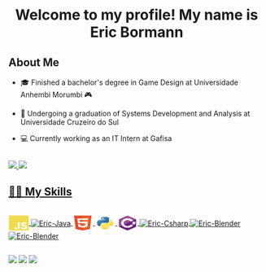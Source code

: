 <h1 align="center">Welcome to my profile! My name is Eric Bormann</h1>

## About Me
-  🎓 Finished a bachelor's degree in Game Design at Universidade Anhembi Morumbi 🎮
   
-  🚀 Undergoing a graduation of Systems Development and Analysis at Universidade Cruzeiro do Sul
  
-  💻 Currently working as an IT Intern at Gafisa

##
  
<div>
  <a href="https://github.vom/nephilimtelos">
    <img height="170cm" src="https://github-readme-stats.vercel.app/api?username=nephilimtelos&show_icons=true&theme=tokyonight&include_all_commits=true&count_private=true"/>
      <img height="170cm" src="https://github-readme-stats.vercel.app/api/top-langs/?username=nephilimtelos&layout=compact&langs_count=7&theme=tokyonight"/>
</div>

## 👨‍💻 My Skills    
<div style="display: inline_block"><br>
  <img align="center" alt="Eric-Js" height="30" width="40" src="https://raw.githubusercontent.com/devicons/devicon/master/icons/javascript/javascript-plain.svg"/>
  <img align="center" alt="Eric-Java" height="30" width="40" src="https://cdn.jsdelivr.net/gh/devicons/devicon/icons/java/java-original.svg"/>
  <img align="center" alt="Eric-HTML" height="30" width="40" src="https://raw.githubusercontent.com/devicons/devicon/master/icons/html5/html5-original.svg"/>
  <img align="center" alt="Eric-Python" height="30" width="40" src="https://raw.githubusercontent.com/devicons/devicon/master/icons/python/python-original.svg"/>
  <img align="center" alt="Eric-Csharp" height="30" width="40" src="https://raw.githubusercontent.com/devicons/devicon/master/icons/csharp/csharp-original.svg"/>
  <img align="center" alt="Eric-Csharp" height="30" width="40" src="https://cdn.jsdelivr.net/gh/devicons/devicon/icons/unity/unity-original.svg"/>
  <img align="center" alt="Eric-Blender" height="30" width="40" src="https://cdn.jsdelivr.net/gh/devicons/devicon/icons/blender/blender-original.svg"/>
  <img align="center" alt="Eric-Blender" height="30" width="40" src="https://cdn.jsdelivr.net/gh/devicons/devicon/icons/canva/canva-original.svg"/>
</div>

##

<div> 
  <a href="https://www.instagram.com/e_bmann/" target="_blank"><img src="https://img.shields.io/badge/-Instagram-%23E4405F?style=for-the-badge&logo=instagram&logoColor=white" target="_blank"></a>
  <a href = "mailto:eric.bormann2@hotmail.com"><img src="https://img.shields.io/badge/Microsoft_Outlook-0078D4?style=for-the-badge&logo=microsoft-outlook&logoColor=white" target="_blank"></a>
  <a href="https://www.linkedin.com/in/eric-bormann/" target="_blank"><img src="https://img.shields.io/badge/-LinkedIn-%230077B5?style=for-the-badge&logo=linkedin&logoColor=white" target="_blank"></a> 
  
</div>
